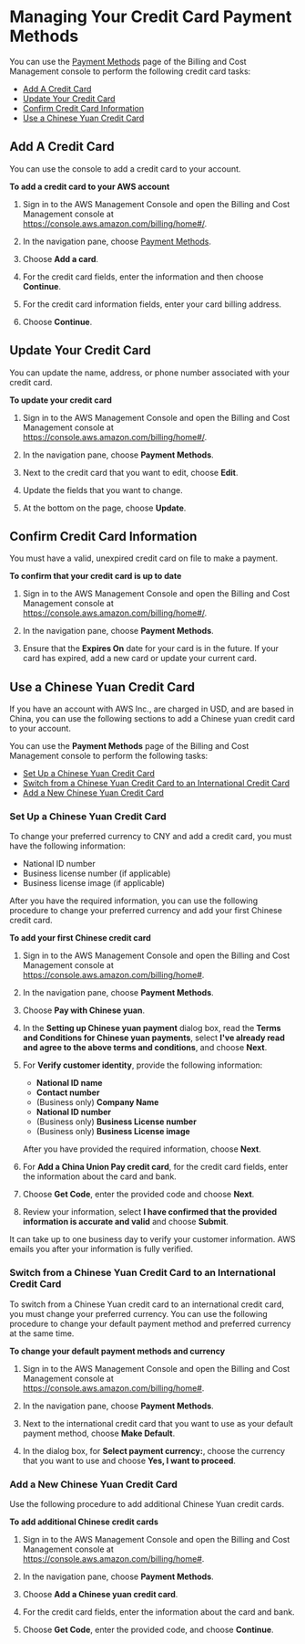 # Managing Your Credit Card Payment Methods<a name="manage-cc"></a>

You can use the [Payment Methods](https://console.aws.amazon.com/billing/home#/paymentmethods) page of the Billing and Cost Management console to perform the following credit card tasks:
+ [Add A Credit Card](#Add-cc)
+ [Update Your Credit Card](#update-your-cc)
+ [Confirm Credit Card Information](#confirm-cc)
+ [Use a Chinese Yuan Credit Card](#yuan-cc)

## Add A Credit Card<a name="Add-cc"></a>

You can use the console to add a credit card to your account\.<a name="add-credit"></a>

**To add a credit card to your AWS account**

1. Sign in to the AWS Management Console and open the Billing and Cost Management console at [https://console\.aws\.amazon\.com/billing/home\#/](https://console.aws.amazon.com/billing/home)\.

1. In the navigation pane, choose [Payment Methods](https://console.aws.amazon.com/billing/home#/paymentmethods)\.

1. Choose **Add a card**\.

1. For the credit card fields, enter the information and then choose **Continue**\.

1. For the credit card information fields, enter your card billing address\.

1. Choose **Continue**\.

## Update Your Credit Card<a name="update-your-cc"></a>

You can update the name, address, or phone number associated with your credit card\.<a name="update-cc"></a>

**To update your credit card**

1. Sign in to the AWS Management Console and open the Billing and Cost Management console at [https://console\.aws\.amazon\.com/billing/home\#/](https://console.aws.amazon.com/billing/home)\.

1. In the navigation pane, choose **Payment Methods**\.

1. Next to the credit card that you want to edit, choose **Edit**\.

1. Update the fields that you want to change\.

1. At the bottom on the page, choose **Update**\.

## Confirm Credit Card Information<a name="confirm-cc"></a>

You must have a valid, unexpired credit card on file to make a payment\.<a name="check-credit-card-expiration-date"></a>

**To confirm that your credit card is up to date**

1. Sign in to the AWS Management Console and open the Billing and Cost Management console at [https://console\.aws\.amazon\.com/billing/home\#/](https://console.aws.amazon.com/billing/home)\.

1. In the navigation pane, choose **Payment Methods**\.

1. Ensure that the **Expires On** date for your card is in the future\. If your card has expired, add a new card or update your current card\.

## Use a Chinese Yuan Credit Card<a name="yuan-cc"></a>

If you have an account with AWS Inc\., are charged in USD, and are based in China, you can use the following sections to add a Chinese yuan credit card to your account\.

You can use the **Payment Methods** page of the Billing and Cost Management console to perform the following tasks: 
+ [Set Up a Chinese Yuan Credit Card](#yuan-cc-first-time)
+ [Switch from a Chinese Yuan Credit Card to an International Credit Card](#yuan-cc-to-international)
+ [Add a New Chinese Yuan Credit Card](#yuan-cc-after-first-time)

### Set Up a Chinese Yuan Credit Card<a name="yuan-cc-first-time"></a>

To change your preferred currency to CNY and add a credit card, you must have the following information:
+ National ID number
+ Business license number \(if applicable\)
+ Business license image \(if applicable\)

After you have the required information, you can use the following procedure to change your preferred currency and add your first Chinese credit card\.<a name="yuan-add-first-cc"></a>

**To add your first Chinese credit card**

1. Sign in to the AWS Management Console and open the Billing and Cost Management console at [https://console\.aws\.amazon\.com/billing/home\#](https://console.aws.amazon.com/billing/home)\.

1. In the navigation pane, choose **Payment Methods**\.

1. Choose **Pay with Chinese yuan**\.

1. In the **Setting up Chinese yuan payment** dialog box, read the **Terms and Conditions for Chinese yuan payments**, select **I've already read and agree to the above terms and conditions**, and choose **Next**\.

1. For **Verify customer identity**, provide the following information:
   + **National ID name**
   + **Contact number**
   + \(Business only\) **Company Name**
   + **National ID number**
   + \(Business only\) **Business License number**
   + \(Business only\) **Business License image**

   After you have provided the required information, choose **Next**\.

1. For **Add a China Union Pay credit card**, for the credit card fields, enter the information about the card and bank\.

1. Choose **Get Code**, enter the provided code and choose **Next**\.

1. Review your information, select **I have confirmed that the provided information is accurate and valid** and choose **Submit**\.

It can take up to one business day to verify your customer information\. AWS emails you after your information is fully verified\.

### Switch from a Chinese Yuan Credit Card to an International Credit Card<a name="yuan-cc-to-international"></a>

To switch from a Chinese Yuan credit card to an international credit card, you must change your preferred currency\. You can use the following procedure to change your default payment method and preferred currency at the same time\.<a name="yuan-switch-cc"></a>

**To change your default payment methods and currency**

1. Sign in to the AWS Management Console and open the Billing and Cost Management console at [https://console\.aws\.amazon\.com/billing/home\#](https://console.aws.amazon.com/billing/home)\.

1. In the navigation pane, choose **Payment Methods**\.

1. Next to the international credit card that you want to use as your default payment method, choose **Make Default**\.

1. In the dialog box, for **Select payment currency:**, choose the currency that you want to use and choose **Yes, I want to proceed**\.

### Add a New Chinese Yuan Credit Card<a name="yuan-cc-after-first-time"></a>

Use the following procedure to add additional Chinese Yuan credit cards\.<a name="yuan-additional-cc"></a>

**To add additional Chinese credit cards**

1. Sign in to the AWS Management Console and open the Billing and Cost Management console at [https://console\.aws\.amazon\.com/billing/home\#](https://console.aws.amazon.com/billing/home)\.

1. In the navigation pane, choose **Payment Methods**\.

1. Choose **Add a Chinese yuan credit card**\.

1. For the credit card fields, enter the information about the card and bank\.

1. Choose **Get Code**, enter the provided code, and choose **Continue**\.
